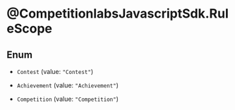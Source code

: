 # @CompetitionlabsJavascriptSdk.RuleScope

## Enum


* `Contest` (value: `"Contest"`)

* `Achievement` (value: `"Achievement"`)

* `Competition` (value: `"Competition"`)



